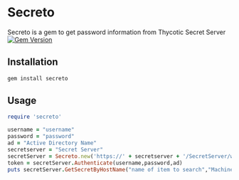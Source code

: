 # Secreto

Secreto is a gem to get password information from Thycotic Secret Server
[![Gem Version](https://badge.fury.io/rb/secreto.svg)](https://rubygems.org/gems/secreto)

## Installation

```ruby
gem install secreto
```

## Usage

```ruby
require 'secreto'

username = "username"
password = "password"
ad = "Active Directory Name" 
secretserver = "Secret Server"
secretServer = Secreto.new('https://' + secretserver + '/SecretServer/webservices/SSWebService.asmx?WSDL', ':none', ':TLSv1')
token = secretServer.Authenticate(username,password,ad)
puts secretServer.GetSecretByHostName("name of item to search","Machine")
```
